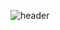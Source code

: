 ![header](https://capsule-render.vercel.app/api?type=slice&color=cce5ee&height=300&section=header&text=SihyunLee&animation=scaleIn&fontColor=000000&fontSize=90&fontAlignY=50)

<!--
**syun98/syun98** is a ✨ _special_ ✨ repository because its `README.md` (this file) appears on your GitHub profile.

Here are some ideas to get you started:

- 🔭 I’m currently working on ...
- 🌱 I’m currently learning ...
- 👯 I’m looking to collaborate on ...
- 🤔 I’m looking for help with ...
- 💬 Ask me about ...
- 📫 How to reach me: ...
- 😄 Pronouns: ...
- ⚡ Fun fact: ...
-->
